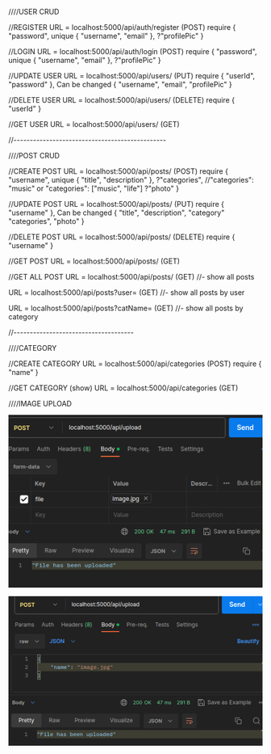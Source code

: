 ////USER CRUD

//REGISTER
    URL = localhost:5000/api/auth/register (POST)
    require {
        "password",
        unique {
            "username",
            "email"
        },
        ?"profilePic"
    }

//LOGIN
URL = localhost:5000/api/auth/login (POST)
    require {
        "password",
        unique {
            "username",
            "email"
        },
        ?"profilePic"
    }

//UPDATE USER
URL = localhost:5000/api/users/<userId> (PUT)
    require {
        "userId",
        "password"
    },
    Can be changed {
        "username",
        "email",
        "profilePic"
    }

//DELETE USER
URL = localhost:5000/api/users/<userId> (DELETE)
    require {
        "userId"
    }

//GET USER
URL = localhost:5000/api/users/<userId> (GET)

//-----------------------------------------------

////POST CRUD

//CREATE POST
URL = localhost:5000/api/posts/ (POST)
    require { 
        "username", 
        unique { 
            "title",
            "description"
        },
        ?"categories",   //"categories": "music" or "categories": ["music", "life"]
        ?"photo"
    }
    


//UPDATE POST
URL = localhost:5000/api/posts/<PostId> (PUT)
    require {
        "username"
    },
    Can be changed {
        "title",
        "description",
        "category"
        "categories",
        "photo"
    }

//DELETE POST
URL = localhost:5000/api/posts/<PostId> (DELETE)
    require {
        "username"
    }

//GET POST
URL = localhost:5000/api/posts/<PostId> (GET)

//GET ALL POST
URL = localhost:5000/api/posts/ (GET)
 //- show all posts

URL = localhost:5000/api/posts?user=<username> (GET)
 //- show all posts by user 

URL = localhost:5000/api/posts?catName=<catName> (GET)
//- show all posts by category 

//-------------------------------------

////CATEGORY

//CREATE CATEGORY
URL = localhost:5000/api/categories (POST)
    require {
        "name"
    }

//GET CATEGORY (show)
URL = localhost:5000/api/categories (GET)

////IMAGE UPLOAD

![img.png](readme/img.png)

![img_1.png](readme/img_1.png)